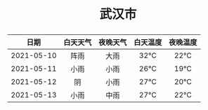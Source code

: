 # <p align="center">武汉市</p>
|日期|白天天气|夜晚天气|白天温度|夜晚温度|
|:--:|:--:|:--:|:--:|:--:|
|2021-05-10|阵雨|大雨|32℃|22℃|
|2021-05-11|小雨|小雨|26℃|19℃|
|2021-05-12|阴|小雨|27℃|20℃|
|2021-05-13|小雨|中雨|27℃|22℃|
